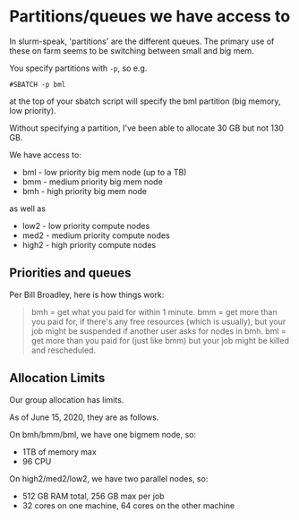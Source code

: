 # Partitions/queues we have access to

In slurm-speak, 'partitions' are the different queues. The primary use
of these on farm seems to be switching between small and big mem.

You specify partitions with `-p`, so e.g.

```
#SBATCH -p bml                                                                 
```

at the top of your sbatch script will specify the bml partition (big
memory, low priority).

Without specifying a partition, I've been able to allocate 30 GB but not
130 GB.

We have access to:

* bml - low priority big mem node (up to a TB)
* bmm - medium priority big mem node
* bmh - high priority big mem node

as well as

* low2 - low priority compute nodes
* med2 - medium priority compute nodes
* high2 - high priority compute nodes

## Priorities and queues

Per Bill Broadley, here is how things work:

> bmh = get what you paid for within 1 minute.
> bmm = get more than you paid for, if there's any free resources (which is usually), but your job
> might be suspended if another user asks for nodes in bmh.
> bml = get more than you paid for (just like bmm) but your job might be killed and rescheduled.

## Allocation Limits

Our group allocation has limits.

As of June 15, 2020, they are as follows.

On bmh/bmm/bml, we have one bigmem node, so:

- 1TB of memory max
- 96 CPU

On high2/med2/low2, we have two parallel nodes, so:

- 512 GB RAM total, 256 GB max per job
- 32 cores on one machine, 64 cores on the other machine
